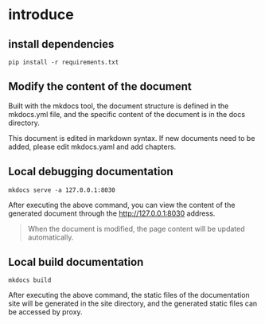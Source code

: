 # introduce

## install dependencies
```shell
pip install -r requirements.txt
````

## Modify the content of the document
Built with the mkdocs tool, the document structure is defined in the mkdocs.yml file, and the specific content of the document is in the docs directory.

This document is edited in markdown syntax. If new documents need to be added, please edit mkdocs.yaml and add chapters.

## Local debugging documentation
```shell
mkdocs serve -a 127.0.0.1:8030
````
After executing the above command, you can view the content of the generated document through the http://127.0.0.1:8030 address.
> When the document is modified, the page content will be updated automatically.

## Local build documentation
```shell
mkdocs build
````
After executing the above command, the static files of the documentation site will be generated in the site directory, and the generated static files can be accessed by proxy.